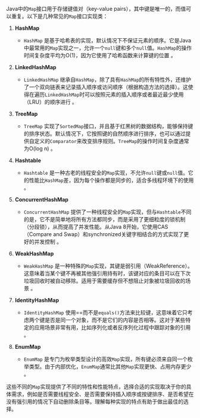 Java中的`Map`接口用于存储键值对（key-value pairs），其中键是唯一的，而值可以重复。以下是几种常见的`Map`接口实现类：

1. **HashMap**
   - `HashMap` 是基于哈希表的实现，默认情况下不保证元素的顺序。它是Java中最常用的`Map`实现之一，允许一个`null`键和多个`null`值。`HashMap`的操作时间复杂度平均为O(1)，因为它使用了哈希函数来计算键的位置 。

2. **LinkedHashMap**
   - `LinkedHashMap` 继承自`HashMap`，除了具有`HashMap`的所有特性外，还维护了一个双向链表来记录插入顺序或访问顺序（根据构造方法的选择）。这使得在遍历`LinkedHashMap`时可以按照元素的插入顺序或者最近最少使用（LRU）的顺序进行 。

3. **TreeMap**
   - `TreeMap` 实现了`SortedMap`接口，并且基于红黑树的数据结构，能够保持键的排序状态。默认情况下，它按照键的自然顺序进行排序，也可以通过提供自定义的`Comparator`来改变排序规则。`TreeMap`的操作时间复杂度通常为O(log n) 。

4. **Hashtable**
   - `Hashtable` 是一种古老的线程安全的`Map`实现，不允许`null`键或`null`值。它的性能比`HashMap`差，因为每个操作都是同步的，适合多线程环境下的使用 。

5. **ConcurrentHashMap**
   - `ConcurrentHashMap` 提供了一种线程安全的`Map`实现，但与`Hashtable`不同的是，它不是简单地将所有方法都同步，而是采用了更细粒度的锁机制（分段锁），从而提高了并发性能。从Java 8开始，它使用CAS（Compare and Swap）和synchronized关键字相结合的方式实现了更好的并发控制 。

6. **WeakHashMap**
   - `WeakHashMap` 是一种特殊的`Map`实现，其键是弱引用（WeakReference）。这意味着当某个键不再被其他强引用持有时，该键对应的条目可以在下次垃圾回收时被自动移除。适用于需要缓存但不想阻止对象被垃圾回收的场景 。

7. **IdentityHashMap**
   - `IdentityHashMap` 使用==而不是`equals()`方法来比较键，这意味着它只考虑两个键是否是同一个对象，而不是它们的内容是否相等。这对于某些特定的应用场景非常有用，比如序列化或者反序列化过程中跟踪对象的引用 。

8. **EnumMap**
   - `EnumMap` 是专门为枚举类型设计的高效`Map`实现，所有键必须来自同一个枚举类型。由于内部优化，`EnumMap`通常比其他`Map`实现更快、占用内存更少 。

这些不同的`Map`实现提供了不同的特性和性能特点，选择合适的实现取决于你的具体需求，例如是否需要线程安全、是否需要保持插入顺序或按键排序、是否希望在没有强引用的情况下自动删除条目等。理解每种实现的特点有助于做出最佳的选择。